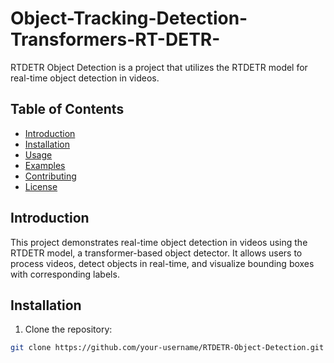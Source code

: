# Object-Tracking-Detection-Transformers-RT-DETR-

RTDETR Object Detection is a project that utilizes the RTDETR model for real-time object detection in videos.

## Table of Contents
- [Introduction](#introduction)
- [Installation](#installation)
- [Usage](#usage)
- [Examples](#examples)
- [Contributing](#contributing)
- [License](#license)

## Introduction

This project demonstrates real-time object detection in videos using the RTDETR model, a transformer-based object detector. It allows users to process videos, detect objects in real-time, and visualize bounding boxes with corresponding labels.

## Installation

1. Clone the repository:

```bash
git clone https://github.com/your-username/RTDETR-Object-Detection.git
